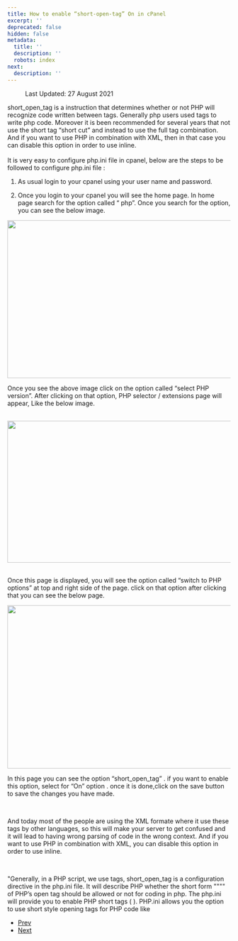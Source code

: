 ```yaml
---
title: How to enable “short-open-tag” On in cPanel
excerpt: ''
deprecated: false
hidden: false
metadata:
  title: ''
  description: ''
  robots: index
next:
  description: ''
---
```

<dl class="article-info muted">
<dt class="article-info-term">
</dt>
<dd class="modified">
<span class="icon-calendar" aria-hidden="true"></span>
<time datetime="2021-08-27T13:26:25+00:00" itemprop="dateModified">
Last Updated: 27 August 2021 </time>
</dd>
</dl>
<div itemprop="articleBody">
<p dir="ltr">short_open_tag is a instruction that determines whether or not PHP will recognize code written between tags. Generally php users used tags to write php code. Moreover it is been recommended for several years that not use the short tag “short cut” and instead to use the full tag combination. And if you want to use PHP in combination with XML, then in that case you can disable this option in order to use inline.<br/><br/>It is very easy to configure php.ini file in cpanel, below are the steps to be followed to configure php.ini file :</p>
<ol>
<li dir="ltr">
<p dir="ltr">As usual login to your cpanel using your user name and password.</p>
</li>
<li dir="ltr">
<p dir="ltr">Once you login to your cpanel you will see the home page. In home page search for the option called “ php”. Once you search for the option, you can see the below image. </p>
</li>
</ol>
<p dir="ltr"><img src="https://image.hostingraja.in/images/helphostingraja/short-open-tag.webp" width="624" height="356" border="0" /></p>
<p dir="ltr"> Once you see the above image click on the option called “select PHP version”.  After clicking on that option, PHP selector / extensions page will appear, Like the below image.<br/><br/></p>
<p dir="ltr"><img src="https://image.hostingraja.in/images/helphostingraja/short-open-tag-one.webp" width="624" height="320" border="0" /></p>
<p dir="ltr"> <br/>Once this page is displayed, you will see the option called “switch to PHP options” at top and right side of the page. click on that option after clicking that you can see the below page.</p>
<p dir="ltr"> </p>
<p dir="ltr"><img src="https://image.hostingraja.in/images/helphostingraja/short-open-tag-two.webp" width="624" height="368" border="0" /></p>
<p dir="ltr"><span id="docs-internal-guid-89b5f711-7fff-14d8-d982-a8adfe4d25d1">In this page you can see the option “short_open_tag” . if you want to enable this option, select for “On” option . once it is done,click on the save button to save the changes you have made.</span></p>
<br/>
<p class="aisa-help-page-content"> </p>
<p class="aisa-help-page-content">And today most of the people are using the XML formate where it use these tags by other languages, so this will make your server to get confused and it will lead to having wrong parsing of code in the wrong context. And if you want to use PHP in combination with XML, you can disable this option in order to use inline.</p>
<br/>
<p class="aisa-help-page-content">"Generally, in a PHP script, we use tags, short_open_tag is a configuration directive in the php.ini file. It will describe PHP whether the short form """" of PHP’s open tag should be allowed or not for coding in php. The php.ini will provide you to enable PHP short tags ( ). PHP.ini allows you the option to use short style opening tags for PHP code like</p>
<div><span style="font-size: 12.16px;"> </span></div> </div>
<ul class="pager pagenav">
<li class="previous">
<a class="hasTooltip" title="Reseller cPanel invoice credits" aria-label="Previous article: Reseller cPanel invoice credits" href="/docs/reseller-cpanel-invoice-credits" rel="prev">
<span class="icon-chevron-left" aria-hidden="true"></span> <span aria-hidden="true">Prev</span> </a>
</li>
<li class="next">
<a class="hasTooltip" title="how-to-calculate-my-cpu-usage-in-cpanel" aria-label="Next article: how-to-calculate-my-cpu-usage-in-cpanel" href="/docs/how-to-calculate-my-cpu-usage-in-cpanel" rel="next">
<span aria-hidden="true">Next</span> <span class="icon-chevron-right" aria-hidden="true"></span> </a>
</li>
</ul>
</div>
